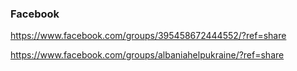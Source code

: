 ### Facebook
https://www.facebook.com/groups/395458672444552/?ref=share

https://www.facebook.com/groups/albaniahelpukraine/?ref=share